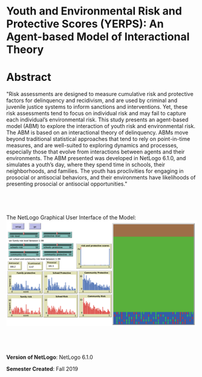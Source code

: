 # Youth and Environmental Risk and Protective Scores (YERPS): An Agent-based Model of Interactional Theory


# Abstract
"Risk assessments are designed to measure cumulative risk and protective factors for delinquency and recidivism, and are used by criminal and juvenile justice systems to inform sanctions and interventions. Yet, these risk assessments tend to focus on individual risk and may fail to capture each individual’s environmental risk. This study presents an agent-based model (ABM) to explore the interaction of youth risk and environmental risk. The ABM is based on an interactional theory of delinquency. ABMs move beyond traditional statistical approaches that tend to rely on point-in-time measures, and are well-suited to exploring dynamics and processes, especially those that evolve from interactions between agents and their environments. The ABM presented was developed in NetLogo 6.1.0, and simulates a youth’s day, where they spend time in schools, their neighborhoods, and families. The youth has proclivities for engaging in prosocial or antisocial behaviors, and their environments have likelihoods of presenting prosocial or antisocial opportunities."

## &nbsp;
The NetLogo Graphical User Interface of the Model: 
![The NetLogo Graphical User Interface](GUI.png)

## &nbsp;

**Version of NetLogo**: NetLogo 6.1.0

**Semester Created**: Fall 2019

